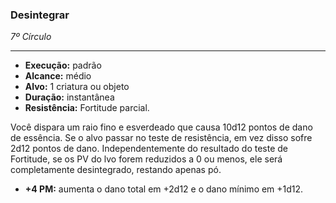 ### Desintegrar
*7º Círculo*
___
- **Execução:** padrão
- **Alcance:** médio
- **Alvo:** 1 criatura ou objeto
- **Duração:** instantânea
- **Resistência:** Fortitude parcial.

Você dispara um raio fino e esverdeado que causa 10d12 pontos de dano de essência. Se o alvo passar no teste de resistência, em vez disso sofre 2d12 pontos de dano. Independentemente do resultado do teste de Fortitude, se os PV do  lvo forem reduzidos a 0 ou menos, ele será completamente desintegrado, restando apenas pó. 

- **+4 PM:** aumenta o dano total em +2d12 e o dano mínimo em +1d12.